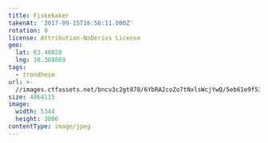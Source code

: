```yaml
---
title: Fiskekaker
takenAt: '2017-09-15T16:56:11.000Z'
rotation: 0
license: Attribution-NoDerivs License
geo:
  lat: 63.40028
  lng: 10.368869
tags:
  - trondheim
url: >-
  //images.ctfassets.net/bncv3c2gt878/6YbRA2coZo7tNxlsWcjYwQ/5eb61e9f53a11a68f30b9e80af82a015/fiskekaker_37269433306_o
size: 4864115
image:
  width: 5344
  height: 3006
contentType: image/jpeg
---
```


